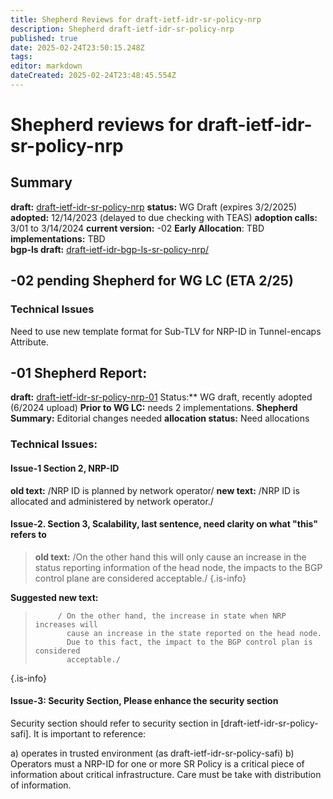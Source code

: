 ```yaml
---
title: Shepherd Reviews for draft-ietf-idr-sr-policy-nrp
description: Shepherd draft-ietf-idr-sr-policy-nrp
published: true
date: 2025-02-24T23:50:15.248Z
tags: 
editor: markdown
dateCreated: 2025-02-24T23:48:45.554Z
---
```


# Shepherd reviews for draft-ietf-idr-sr-policy-nrp


## Summary 
**draft:** [draft-ietf-idr-sr-policy-nrp](https://datatracker.ietf.org/doc/draft-ietf-idr-sr-policy-nrp/)
**status:** WG Draft (expires 3/2/2025)
**adopted:** 12/14/2023 (delayed to due checking with TEAS) 
**adoption calls:** 3/01 to 3/14/2024 
**current version:** -02 
**Early Allocation**: TBD 
**implementations:** TBD  
**bgp-ls draft:** [draft-ietf-idr-bgp-ls-sr-policy-nrp/](https://datatracker.ietf.org/doc/draft-ietf-idr-bgp-ls-sr-policy-nrp/) 

## -02 pending Shepherd for WG LC (ETA 2/25) 

### Technical Issues 
Need to use new template format for Sub-TLV for NRP-ID in Tunnel-encaps Attribute. 


## -01 Shepherd Report: 
**draft:** [draft-ietf-idr-sr-policy-nrp-01](https://datatracker.ietf.org/doc/html/draft-ietf-idr-sr-policy-nrp-01)
Status:** WG draft, recently adopted (6/2024 upload) 
**Prior to WG LC:** needs 2 implementations. 
**Shepherd Summary:** Editorial changes needed
**allocation status:** Need allocations 

### Technical Issues: 

#### Issue-1 Section 2, NRP-ID 

**old text:** /NRP ID is planned by network operator/
**new text:** /NRP ID is allocated and administered by network operator./ 

#### Issue-2. Section 3, Scalability, last sentence, need clarity on what "this" refers to

> **old text:** /On the other hand this will only cause an increase 
>           in the status reporting information of the head node, 
>              the impacts to the BGP control plane are considered acceptable./
{.is-info}


**Suggested new text:**
>          / On the other hand, the increase in state when NRP increases will 
>            cause an increase in the state reported on the head node.  
>            Due to this fact, the impact to the BGP control plan is considered
>            acceptable./ 
{.is-info}


#### Issue-3: Security Section, Please enhance the security section 
Security section should refer to security section in 
[draft-ietf-idr-sr-policy-safi]. It is important to reference:

a) operates in trusted environment (as draft-ietf-idr-sr-policy-safi)
b) Operators must a NRP-ID for one or more SR Policy is a critical piece of 
information about critical infrastructure.  Care must be take 
with distribution of information.              
